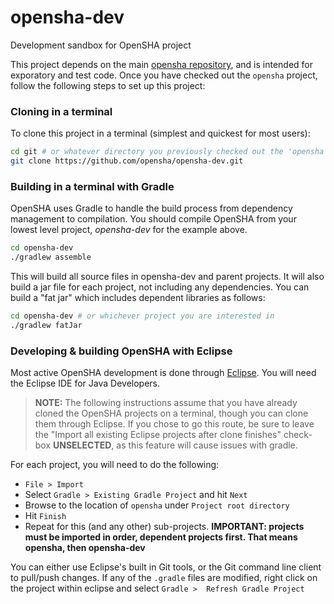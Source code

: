 # opensha-dev

Development sandbox for OpenSHA project

This project depends on the main [opensha repository](https://github.com/opensha/opensha), and is intended for exporatory and test code. Once you have checked out the `opensha` project, follow the following steps to set up this project:

### Cloning in a terminal

To clone this project in a terminal (simplest and quickest for most users):

```bash
cd git # or whatever directory you previously checked out the 'opensha' repository into
git clone https://github.com/opensha/opensha-dev.git
```

### Building in a terminal with Gradle

OpenSHA uses Gradle to handle the build process from dependency management to compilation. You should compile OpenSHA from your lowest level project, *opensha-dev* for the example above.

```bash
cd opensha-dev
./gradlew assemble
```

This will build all source files in opensha-dev and parent projects. It will also build a jar file for each project, not including any dependencies. You can build a "fat jar" which includes dependent libraries as follows:

```bash
cd opensha-dev # or whichever project you are interested in
./gradlew fatJar
```

### Developing & building OpenSHA with Eclipse

Most active OpenSHA development is done through [Eclipse](https://eclipse.org). You will need the Eclipse IDE for Java Developers.

>**NOTE:** The following instructions assume that you have already cloned the OpenSHA projects on a terminal, though you can clone them through Eclipse. If you chose to go this route, be sure to leave the "Import all existing Eclipse projects after clone finishes" check-box **UNSELECTED**, as this feature will cause issues with gradle.

For each project, you will need to do the following:
* `File > Import`  
* Select `Gradle > Existing Gradle Project` and hit `Next`  
* Browse to the location of `opensha` under `Project root directory`  
* Hit `Finish`  
* Repeat for this (and any other) sub-projects. **IMPORTANT: projects must be imported in order, dependent projects first. That means opensha, then opensha-dev**  

You can either use Eclipse's built in Git tools, or the Git command line client to pull/push changes. If any of the `.gradle` files are modified, right click on the project within eclipse and select `Gradle >  Refresh Gradle Project`
